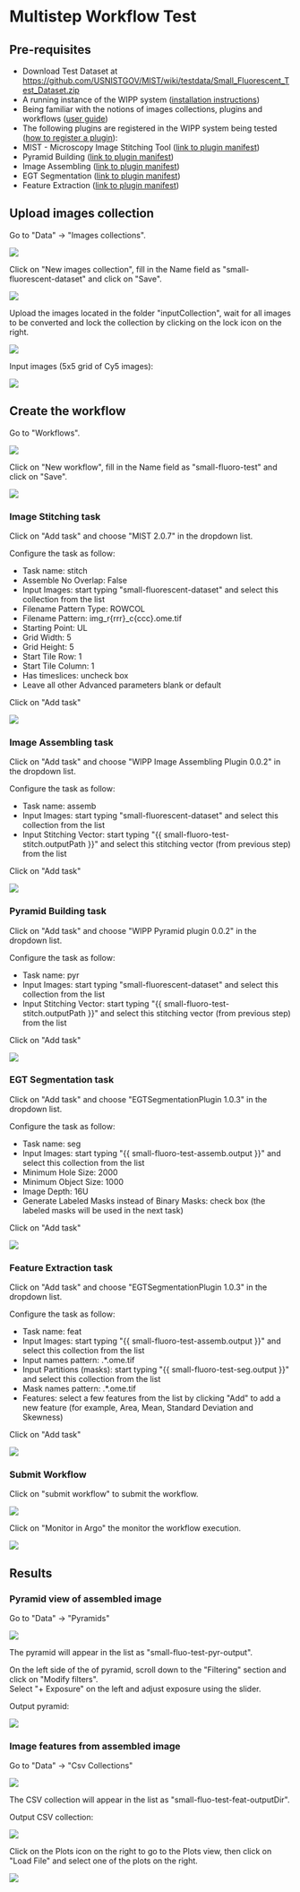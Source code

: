 # Multistep Workflow Test

## Pre-requisites
- Download Test Dataset at https://github.com/USNISTGOV/MIST/wiki/testdata/Small_Fluorescent_Test_Dataset.zip
- A running instance of the WIPP system ([installation instructions](../deployment/wipp-complete-single-node/README.md))
- Being familiar with the notions of images collections, plugins and workflows ([user guide](../user-guide/README.md))
- The following plugins are registered in the WIPP system being tested ([how to register a plugin](../user-guide/plugins/README.md)):
 - MIST - Microscopy Image Stitching Tool ([link to plugin manifest](https://github.com/usnistgov/MIST/blob/master/wipp-plugin.json))
 - Pyramid Building ([link to plugin manifest](https://github.com/usnistgov/WIPP-pyramid-plugin/blob/master/wipp-pyramid-plugin.json))
 - Image Assembling ([link to plugin manifest](https://github.com/usnistgov/WIPP-image-assembling-plugin/blob/master/wipp-image-assembling-plugin.json))
 - EGT Segmentation ([link to plugin manifest](https://github.com/usnistgov/WIPP-EGT-plugin/blob/master/wipp-egt-plugin.json))
 - Feature Extraction ([link to plugin manifest](https://github.com/usnistgov/WIPP/blob/master/plugins/wipp-feature2djava-plugin.json))
 
## Upload images collection

Go to "Data" -> "Images collections".  

![](screenshots/images-collections.png)  


Click on "New images collection", fill in the Name field as "small-fluorescent-dataset" and click on "Save".  

![](screenshots/new-images-collection.png)  


Upload the images located in the folder "inputCollection", wait for all images to be converted and lock the collection by clicking on the lock icon on the right.  

![](screenshots/images-collection-detail.png)

Input images (5x5 grid of Cy5 images):

![](screenshots/input.png)

 
## Create the workflow

Go to "Workflows".  

![](screenshots/workflows.png)


Click on "New workflow", fill in the Name field as "small-fluoro-test" and click on "Save".  

![](screenshots/new-workflow.png)

### Image Stitching task

Click on "Add task" and choose "MIST 2.0.7" in the dropdown list.  

Configure the task as follow:
- Task name: stitch
- Assemble No Overlap: False
- Input Images: start typing "small-fluorescent-dataset" and select this collection from the list
- Filename Pattern Type: ROWCOL
- Filename Pattern: img_r{rrr}_c{ccc}.ome.tif
- Starting Point: UL
- Grid Width: 5
- Grid Height: 5
- Start Tile Row: 1
- Start Tile Column: 1
- Has timeslices: uncheck box
- Leave all other Advanced parameters blank or default

Click on "Add task"

![](screenshots/add-task-stitch.png)

### Image Assembling task

Click on "Add task" and choose "WIPP Image Assembling Plugin 0.0.2" in the dropdown list.  

Configure the task as follow:
- Task name: assemb
- Input Images: start typing "small-fluorescent-dataset" and select this collection from the list
- Input Stitching Vector: start typing "{{ small-fluoro-test-stitch.outputPath }}" and select this stitching vector (from previous step) from the list

Click on "Add task"

![](screenshots/add-task-assemb.png)

### Pyramid Building task

Click on "Add task" and choose "WIPP Pyramid plugin 0.0.2" in the dropdown list.  

Configure the task as follow:
- Task name: pyr
- Input Images: start typing "small-fluorescent-dataset" and select this collection from the list
- Input Stitching Vector: start typing "{{ small-fluoro-test-stitch.outputPath }}" and select this stitching vector (from previous step) from the list

Click on "Add task"

![](screenshots/add-task-pyr.png)

### EGT Segmentation task

Click on "Add task" and choose "EGTSegmentationPlugin 1.0.3" in the dropdown list.  

Configure the task as follow:
- Task name: seg
- Input Images: start typing "{{ small-fluoro-test-assemb.output }}" and select this collection from the list
- Minimum Hole Size: 2000
- Minimum Object Size: 1000
- Image Depth: 16U
- Generate Labeled Masks instead of Binary Masks: check box (the labeled masks will be used in the next task)

Click on "Add task"

![](screenshots/add-task-seg.png)

### Feature Extraction task

Click on "Add task" and choose "EGTSegmentationPlugin 1.0.3" in the dropdown list.  

Configure the task as follow:
- Task name: feat
- Input Images: start typing "{{ small-fluoro-test-assemb.output }}" and select this collection from the list
- Input names pattern: .*.ome.tif
- Input Partitions (masks): start typing "{{ small-fluoro-test-seg.output }}" and select this collection from the list
- Mask names pattern: .*.ome.tif
- Features: select a few features from the list by clicking "Add" to add a new feature (for example, Area, Mean, Standard Deviation and Skewness)

Click on "Add task"

![](screenshots/add-task-feat.png)

### Submit Workflow

Click on "submit workflow" to submit the workflow.

![](screenshots/submit.png)

Click on "Monitor in Argo" the monitor the workflow execution.

![](screenshots/monitor-argo.png)

## Results

### Pyramid view of assembled image

Go to "Data" -> "Pyramids"

![](screenshots/pyramids.png)

The pyramid will appear in the list as "small-fluo-test-pyr-output".  

On the left side of the of pyramid, scroll down to the "Filtering" section and click on "Modify filters".  
Select "+ Exposure" on the left and adjust exposure using the slider.

Output pyramid:

![](screenshots/pyramid-output.png)

### Image features from assembled image

Go to "Data" -> "Csv Collections"

![](screenshots/csv-collections.png)

The CSV collection will appear in the list as "small-fluo-test-feat-outputDir".

Output CSV collection:

![](screenshots/csv-collection-detail.png)

Click on the Plots icon on the right to go to the Plots view, then click on "Load File" and select one of the plots on the right.

![](screenshots/plots.png)

